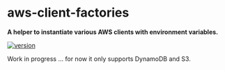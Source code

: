 # aws-client-factories

**A helper to instantiate various AWS clients with environment variables.**

[![version](https://img.shields.io/npm/v/aws-client-factories.svg?style=flat-square)](https://www.npmjs.com/package/aws-client-factories)

Work in progress ... for now it only supports DynamoDB and S3.
